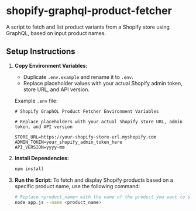 # shopify-graphql-product-fetcher

A script to fetch and list product variants from a Shopify store using GraphQL, based on input product names.

## Setup Instructions

1. **Copy Environment Variables:**

   - Duplicate `.env.example` and rename it to `.env`.
   - Replace placeholder values with your actual Shopify admin token, store URL, and API version.

   Example `.env` file:

   ```dotenv
   # Shopify GraphQL Product Fetcher Environment Variables

   # Replace placeholders with your actual Shopify store URL, admin token, and API version

   STORE_URL=https://your-shopify-store-url.myshopify.com
   ADMIN_TOKEN=your_shopify_admin_token_here
   API_VERSION=yyyy-mm

   ```

2. **Install Dependencies:**

   ```bash
   npm install

   ```

3. **Run the Script:**
   To fetch and display Shopify products based on a specific product name, use the following command:

   ```bash
   # Replace <product_name> with the name of the product you want to search for.
   node app.js --name <product_name>
   ```

